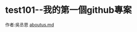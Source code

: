 # test101--我的第一個github專案
作者:吳丞恩
[aboutus.md](https://github.com/o5xNo/test101/blob/main/aboutus.md)
